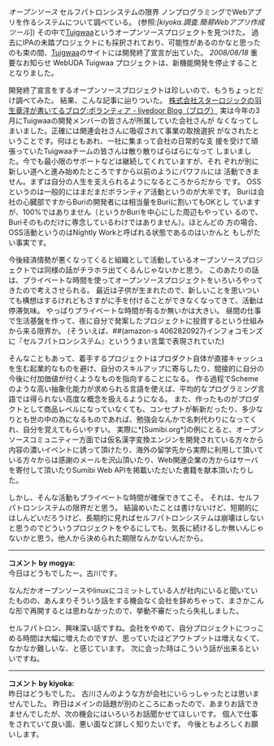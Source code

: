 *オープンソース* セルフパトロンシステムの限界
ノンプログラミングでWebアプリを作るシステムについて調べている。
 (参照:*[kiyoka.調査.簡易Webアプリ作成ツール*])
その中で[Tuigwaa](http://tuigwaa.sandbox.seasar.org/)というオープンソースプロジェクトを見つけた。
過去にIPAの未踏プロジェクトにも採択されており、可能性があるのかなと思ったのも束の間、[Tuigwaa](http://tuigwaa.sandbox.seasar.org/)のサイトには開発終了宣言が出ていた。
 *2008/08/18* 重要なお知らせ
    WebUDA Tuigwaa プロジェクトは、新機能開発を停止することとなりました。

開発終了宣言をするオープンソースプロジェクトは珍しいので、もうちょっとだけ調べてみた。
結果、こんな記事に辿りついた。
 [株式会社スターロジックの羽生章洋が書いてるブログ:ボランティア - livedoor Blog（ブログ）](http://blog.livedoor.jp/habuakihiro/archives/65077615.html)
  実は今年の3月にTuigwaaの開発メンバーの皆さんが所属していた会社さんが
 なくなってしまいました。正確には関連会社さんに吸収されて事業の取捨選択
 がなされたということです。何はともあれ、一社に集まって会社の日常的な支
 援を受けて頑張っていたTuigwaaチームの皆さんは散り散りばらばらになって
 しまいました。今でも最小限のサポートなどは継続してくれていますが、それ
 ぞれが別に新しい道へと進み始めたところですから以前のようにパワフルには
 活動できません。まずは自分の人生を支えられるようになるところからだから
 です。
  OSSというのは一般的にはまだまだボランティア活動というのが大半です。
 Buriは会社の心臓部ですからBuriの開発者には相当量をBuriに割いてもOKとし
 ていますが、100%ではありません（というかBuriを中心にした周辺もやってい
 るので、Buriそのものだけに専念しているわけではありません）。ほとんどの
 方の場合、OSS活動というのはNightly Workと呼ばれる状態であるのはいかんと
 もしがたい事実です。

今後経済情勢が悪くなってくると組織として活動しているオープンソースプロジェクトでは同様の話がチラホラ出てくるんじゃないかと思う。
このあたりの話は、プライベートな時間を使ってオープンソースプロジェクトをいろいろやってきたので考えさせられる。
最近は子供が生まれたので、新しいことを思いついても構想はするけれどもさすがに手を付けることができなくなってきて、活動は停滞気味。
やっぱりプライベートな時間が有るか無いかは大きい。
昼間の仕事で生活基盤を作って、夜に自分で発案したプロジェクトに投資するという仕組みから来る限界か。
(そういえば、##(amazon-s 4062820927)インフォコモンズ に『セルフパトロンシステム』といううまい言葉で表現されていた)

そんなこともあって、着手するプロジェクトはプロダクト自体が直接キャッシュを生む起業的なものを避け、自分のスキルアップに寄与したり、間接的に自分の今後に付加価値が付くようなものを指向することになる。
作る過程でSchemeのような高い抽象化能力が求められる言語を使えば、平均的なプログラミング言語では得られない高度な概念を扱えるようになる。
また、作ったものがプロダクトとして商品レベルになっていなくても、コンセプトが斬新だったり、多少なりとも世の中の為になるものであれば、勉強会なんかで名刺代わりになってくれ、自分を覚えてもらいやすい。
実際に*[Sumibi.org*]の例にとると、オープンソースコミュニティー方面では仮名漢字変換エンジンを開発されている方々から内容の濃いイベントに誘って頂けたり、海外の留学先から実際に利用して頂いている方々からは感謝のメールを沢山頂いたり、Web関連企業の方からはサーバを寄付して頂いたりSumibi Web APIを掲載いただいた書籍を献本頂いたりした。

しかし、そんな活動もプライベートな時間が確保できてこそ。
それは、セルフパトロンシステムの限界だと思う。
結論めいたことは書けないけど、短期的にはしんどいだろうけど、長期的に見ればセルフパトロンシステムは崩壊はしないと思うのでどういうプロジェクトをやるにしても、気長に続けるしか無いんじゃないかと思う。他人から決められた期限なんかないんだから。



---

**コメント by mogya:**  
今日はどうもでしたー。古川です。

なんだかオープンソースやlinuxにコミットしている人が社内にいると聞いていたものの、あんまりそういう話をする機会なく会社を辞めちゃって、まさかこんな形で再開するとは思わなかったので、挙動不審だったら失礼しました。

セルフパトロン、興味深い話ですね。会社をやめて、自分プロジェクトにつっこめる時間は大幅に増えたのですが、思っていたほどアウトプットは増えなくて、なかなか難しいな、と感じています。
次に会った時はこういう話が出来るといいですね。




---

**コメント by kiyoka:**  
昨日はどうもでした。
古川さんのような方が会社にいらっしゃったとは思いませんでした。
昨日はメインの話題が別のところにあったので、あまりお話できませんでしたが、次の機会にはいろいろお話聞かせてほしいです。
個人で仕事をされていて良い面、悪い面など詳しく知りたいです。
今後ともよろしくお願いします。

